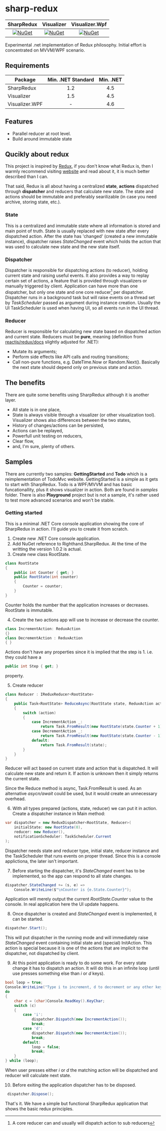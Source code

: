 # sharp-redux

| SharpRedux                                                                                                               | Visualizer                                                                                                                                     | Visualizer.Wpf                                                                                                                                         |
| :----------------------------------------------------------------------------------------------------------------------: | :--------------------------------------------------------------------------------------------------------------------------------------------: | :----------------------------------------------------------------------------------------------------------------------------------------------------: |
| [![NuGet](https://img.shields.io/nuget/v/Righthand.SharpRedux.svg)](https://www.nuget.org/packages/Righthand.SharpRedux) | [![NuGet](https://img.shields.io/nuget/v/Righthand.SharpRedux.Visualizer.svg)](https://www.nuget.org/packages/Righthand.SharpRedux.Visualizer) | [![NuGet](https://img.shields.io/nuget/v/Righthand.SharpRedux.Visualizer.Wpf.svg)](https://www.nuget.org/packages/Righthand.SharpRedux.Visualizer.Wpf) |

Experimental .net implementation of Redux philosophy. Initial effort is concentrated on MVVM/WPF scenario.

## Requirements

| Package        | Min. .NET Standard | Min. .NET |
| -------------- | :----------------: | :-------: |
| SharpRedux     | 1.2                | 4.5       |
| Visualizer     | 1.5                | 4.5       |
| Visualizer.WPF | -                  | 4.6       |

## Features

* Parallel reducer at root level.
* Build around immutable state

## Qucikly about redux

This project is inspired by [Redux](https://github.com/reactjs/redux), if you don't know what Redux is, then I warmly recommend visiting [website](https://github.com/reactjs/redux) and read about it, it is much better described than I can.

That said, Redux is all about having a centralized **state**, **actions** dispatched through **dispatcher** and reducers that calculate new state. The state and actions should be immutable and preferably searilizable (in case you need archive, storing state, etc.).

### State

This is a centralized and immutable state where all information is stored and main point of truth. State is usually replaced with new state after every dispatched action. After the state has 'changed' (created a new immutable instance), dispatcher raises *StateChanged* event which holds the action that was used to calculate new state and the new state itself.

### Dispatcher

Dispatcher is responsible for dispatching actions (to reducer), holding current state and raising useful events. It also provides a way to replay certain set of actions, a feature that is provided through visualizers or manually triggered by client. Application can have more than one dispatcher, but only one state and one core reducer[^1] per dispatcher. Dispatcher runs in a background task but will raise events on a thread set by *TaskScheduler* passed as argument during instance creation. Usually the UI TaskScheduler is used when having UI, so all events run in the UI thread.

[^1]: A core reducer can and usually will dispatch action to sub reducers

### Reducer

Reducer is responsible for calculating new state based on dispatched action and current state. Reducers must be **pure**, meaning (definition from [reactjs/redux/docs](https://redux.js.org/docs/basics/Reducers.html) slightly adjusted for .NET):

* Mutate its arguments;
* Perform side effects like API calls and routing transitions;
* Call non-pure functions, e.g. DateTime.Now or Random.Next().
Basically the next state should depend only on previous state and action.

## The benefits

There are quite some benefits using SharpRedux although it is another layer.

* All state is in one place,
* State is always visible through a visualizer (or other visualization tool). Visualizer shows also differences between the two states,
* History of changes/actions can be persisted,
* Actions can be replayed,
* Powerfull unit testing on reducers,
* Clear flow,
* and, I'm sure, plenty of others.

## Samples

There are currently two samples: **GettingStarted** and **Todo** which is a reimplementation of TodoMvc website. GettingStarted is a simple as it gets to start with SharpRedux. Todo is a WPF/MVVM and has basic funcationallity, plus it shows visualizer in action. Both are found in *samples* folder.
There is also **Playground** project but is not a sample, it's rather used to test more advanced scenarios and won't be stable.

### Getting started

This is a minimal .NET Core console application showing the core of SharpRedux in action. I'll guide you to create it from scratch.

1. Create new .NET Core console application.
1. Add NuGet reference to Righthand.SharpRedux. At the time of the writting the version 1.0.2 is actual.
1. Create new class RootState.

```csharp
class RootState
{
    public int Counter { get; }
    public RootState(int counter)
    {
        Counter = counter;
    }
}
```

Counter holds the number that the application increases or decreases. RootState is immutable.

4. Create the two actions app will use to increase or decrease the counter.

```csharp
class IncrementAction: ReduxAction
{}
class DecrementAction : ReduxAction
{ }
```

Actions don't have any properties since it is implied that the step is 1. i.e. they could have a 

```csharp
public int Step { get; }
```

property.

5. Create reducer

```csharp
class Reducer : IReduxReducer<RootState>
{
    public Task<RootState> ReduceAsync(RootState state, ReduxAction action, CancellationToken ct)
    {
        switch (action)
        {
            case IncrementAction _:
                return Task.FromResult(new RootState(state.Counter + 1));
            case DecrementAction _:
                return Task.FromResult(new RootState(state.Counter - 1));
            default:
                return Task.FromResult(state);
        }
    }
}
```

Reducer will act based on current state and action that is dispatched. It will calculate new state and return it. If action is unknown then it simply returns the current state.

Since the Reduce method is async, Task.FromResult is used. As an alternative *asycn/await* could be used, but it would create an unnecessary overhead.

6. With all types prepared (actions, state, reducer) we can put it in action. Create a dispatcher instance in Main method:

```csharp
var dispatcher = new ReduxDispatcher<RootState, Reducer>(
    initialState: new RootState(0),
    reducer: new Reducer(),
    notificationScheduler: TaskScheduler.Current
);
```

Dispatcher needs state and reducer type, initial state, reducer instance and the TaskScheduler that runs events on proper thread. Since this is a console applictiona, the later isn't important.

7. Before starting the dispatcher, it's *StateChanged* event has to be implemented, so the app can respond to all state changes.

```csharp
dispatcher.StateChanged += (s, e) => 
    Console.WriteLine($"\nCounter is {e.State.Counter}");
```

Application will merely output the current *RootState.Counter* value to the console. In real application here the UI update happens.

8. Once dispatcher is created and *StateChanged* event is implemented, it can be started.

```csharp
dispatcher.Start();
```

This will put dispatcher in the running mode and will immediately raise *StateChanged* event containing initial state and (special) InitAction. This action is special because it is one of the actions that are implicit to the dispatcher, not dispatched by client.

9. At this point application is ready to do some work. For every state change it has to dispatch an action. It will do this in an infinite loop (until use presses something else than *i* or *d* keys).

```csharp
bool loop = true;
Console.WriteLine("Type i to increment, d to decrement or any other key to exit.");
do
{
    char c = (char)Console.ReadKey().KeyChar;
    switch (c)
    {
        case 'i':
            dispatcher.Dispatch(new IncrementAction());
            break;
        case 'd':
            dispatcher.Dispatch(new DecrementAction());
            break;
        default:
            loop = false;
            break;
    }
} while (loop);
```

When user presses either *i* or *d* the matching action will be dispatched and reducer will calculate next state.

10. Before exiting the application dispatcher has to be disposed.

```csharp
 dispatcher.Dispose();
```

That's it. We have a simple but functional SharpRedux application that shows the basic redux principles.